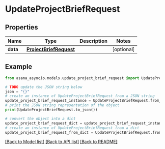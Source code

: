 # UpdateProjectBriefRequest


## Properties

Name | Type | Description | Notes
------------ | ------------- | ------------- | -------------
**data** | [**ProjectBriefRequest**](ProjectBriefRequest.md) |  | [optional] 

## Example

```python
from asana_asyncio.models.update_project_brief_request import UpdateProjectBriefRequest

# TODO update the JSON string below
json = "{}"
# create an instance of UpdateProjectBriefRequest from a JSON string
update_project_brief_request_instance = UpdateProjectBriefRequest.from_json(json)
# print the JSON string representation of the object
print(UpdateProjectBriefRequest.to_json())

# convert the object into a dict
update_project_brief_request_dict = update_project_brief_request_instance.to_dict()
# create an instance of UpdateProjectBriefRequest from a dict
update_project_brief_request_from_dict = UpdateProjectBriefRequest.from_dict(update_project_brief_request_dict)
```
[[Back to Model list]](../README.md#documentation-for-models) [[Back to API list]](../README.md#documentation-for-api-endpoints) [[Back to README]](../README.md)


